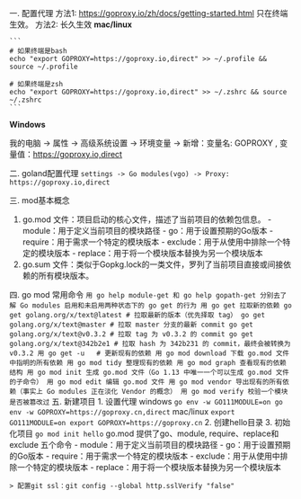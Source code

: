 一. 配置代理
    方法1: https://goproxy.io/zh/docs/getting-started.html 只在终端生效。
    方法2: 长久生效
  **mac/linux**
  
    ```
    # 如果终端是bash
    echo "export GOPROXY=https://goproxy.io,direct" >> ~/.profile && source ~/.profile
    
    # 如果终端是zsh
    echo "export GOPROXY=https://goproxy.io,direct" >> ~/.zshrc && source ~/.zshrc
    ```
    
  **Windows**
  
   我的电脑 -> 属性 -> 高级系统设置 -> 环境变量 -> 新增：变量名: GOPROXY , 变量值：https://goproxy.io,direct
   
二. goland配置代理
    `settings -> Go modules(vgo) -> Proxy: https://goproxy.io,direct`
    
三. mod基本概念
   1. go.mod 文件：项目启动的核心文件，描述了当前项目的依赖包信息。
     - module：用于定义当前项目的模块路径
     - go：用于设置预期的Go版本
     - require：用于需求一个特定的模块版本
     - exclude：用于从使用中排除一个特定的模块版本
     - replace：用于将一个模块版本替换为另一个模块版本
   2. go.sum 文件：类似于Gopkg.lock的一类文件，罗列了当前项目直接或间接依赖的所有模块版本。
   
四. go mod 常用命令
    ```
    用 go help module-get 和 go help gopath-get 分别去了解 Go modules 启用和未启用两种状态下的 go get 的行为
    用 go get 拉取新的依赖
      go get golang.org/x/text@latest # 拉取最新的版本（优先择取 tag）
      go get golang.org/x/text@master # 拉取 master 分支的最新 commit
      go get golang.org/x/text@v0.3.2 # 拉取 tag 为 v0.3.2 的 commit
      go get golang.org/x/text@342b2e1 # 拉取 hash 为 342b231 的 commit，最终会被转换为 v0.3.2
    用 go get -u   # 更新现有的依赖
    用 go mod download 下载 go.mod 文件中指明的所有依赖
    用 go mod tidy 整理现有的依赖
    用 go mod graph 查看现有的依赖 结构
    用 go mod init 生成 go.mod 文件（Go 1.13 中唯一一个可以生成 go.mod 文件的子命令）
    用 go mod edit 编辑 go.mod 文件
    用 go mod vendor 导出现有的所有依赖（事实上 Go modules 正在淡化 Vendor 的概念）
    用 go mod verify 校验一个模块是否被篡改过
    ```
五. 新建项目
    1. 设置代理
    windows
    ```
    go env -w GO111MODULE=on
    go env -w GOPROXY=https://goproxy.cn,direct
    ```
    mac/linux
    ```
    export GO111MODULE=on
    export GOPROXY=https://goproxy.cn
    ```
    2. 创建hello目录
    3. 初始化项目
    ```
    go mod init hello
    ```
    go.mod 提供了go、module, require、replace和exclude 五个命令
    - module：用于定义当前项目的模块路径
    - go：用于设置预期的Go版本
    - require：用于需求一个特定的模块版本
    - exclude：用于从使用中排除一个特定的模块版本
    - replace：用于将一个模块版本替换为另一个模块版本
    
    > 配置git ssl：git config --global http.sslVerify "false"
    
    
    
